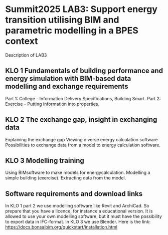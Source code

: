 # Summit2025 LAB3: Support energy transition utilising BIM and parametric modelling in a BPES context
Description of LAB3

## KLO 1 Fundamentals of building performance and energy simulation with BIM-based data modelling and exchange requirements
Part 1: College - Information Delivery Specifications, Building Smart.
Part 2: Exercise - Putting information into properties.

## KLO 2 The exchange gap, insight in exchanging data
Explaining the exchange gap Viewing diverse energy calculation software Possibilities to exchange data from a model to energy calculation software.

## KLO 3 Modelling training
Using BIMsoftware to make models for energycalculation.
Modelling a simple building (exercise).
Extracting data from the model.

## Software requirements and download links
In KLO 1 part 2 we use modelling software like Revit and ArchiCad. So prepare that you have a licence, for instance a educational version.
It is allowed to use your own modelling software, but it must have the possibility to export data in IFC-format.
In KLO 3 we use Blender. Here is the link: https://docs.bonsaibim.org/quickstart/installation.html
